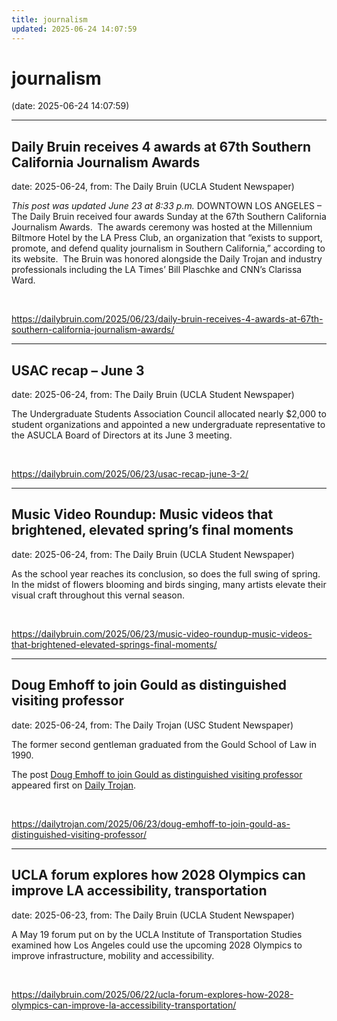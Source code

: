 ```yaml
---
title: journalism
updated: 2025-06-24 14:07:59
---
```


# journalism

(date: 2025-06-24 14:07:59)

---

## Daily Bruin receives 4 awards at 67th Southern California Journalism Awards

date: 2025-06-24, from: The Daily Bruin (UCLA Student Newspaper)

<em>This post was updated June 23 at 8:33 p.m.</em>
DOWNTOWN LOS ANGELES – The Daily Bruin received four awards Sunday at the 67th Southern California Journalism Awards.&#160;
The awards ceremony was hosted at the Millennium Biltmore Hotel by the LA Press Club, an organization that “exists to support, promote, and defend quality journalism in Southern California,&#8221; according to its website.&#160;
The Bruin was honored alongside the Daily Trojan and industry professionals including the LA Times’ Bill Plaschke and CNN’s Clarissa Ward. 

<br> 

<https://dailybruin.com/2025/06/23/daily-bruin-receives-4-awards-at-67th-southern-california-journalism-awards/>

---

## USAC recap – June 3

date: 2025-06-24, from: The Daily Bruin (UCLA Student Newspaper)

The Undergraduate Students Association Council allocated nearly $2,000 to student organizations and appointed a new undergraduate representative to the ASUCLA Board of Directors at its June 3 meeting. 

<br> 

<https://dailybruin.com/2025/06/23/usac-recap-june-3-2/>

---

## Music Video Roundup: Music videos that brightened, elevated spring’s final moments

date: 2025-06-24, from: The Daily Bruin (UCLA Student Newspaper)

As the school year reaches its conclusion, so does the full swing of spring.
In the midst of flowers blooming and birds singing, many artists elevate their visual craft throughout this vernal season. 

<br> 

<https://dailybruin.com/2025/06/23/music-video-roundup-music-videos-that-brightened-elevated-springs-final-moments/>

---

## Doug Emhoff to join Gould as distinguished visiting professor

date: 2025-06-24, from: The Daily Trojan (USC Student Newspaper)

<p>The former second gentleman graduated from the Gould School of Law in 1990. </p>
<p>The post <a href="https://dailytrojan.com/2025/06/23/doug-emhoff-to-join-gould-as-distinguished-visiting-professor/">Doug Emhoff to join Gould as distinguished visiting professor</a> appeared first on <a href="https://dailytrojan.com">Daily Trojan</a>.</p>
 

<br> 

<https://dailytrojan.com/2025/06/23/doug-emhoff-to-join-gould-as-distinguished-visiting-professor/>

---

## UCLA forum explores how 2028 Olympics can improve LA accessibility, transportation

date: 2025-06-23, from: The Daily Bruin (UCLA Student Newspaper)

A May 19 forum put on by the UCLA Institute of Transportation Studies examined how Los Angeles could use the upcoming 2028 Olympics to improve infrastructure, mobility and accessibility. 

<br> 

<https://dailybruin.com/2025/06/22/ucla-forum-explores-how-2028-olympics-can-improve-la-accessibility-transportation/>

